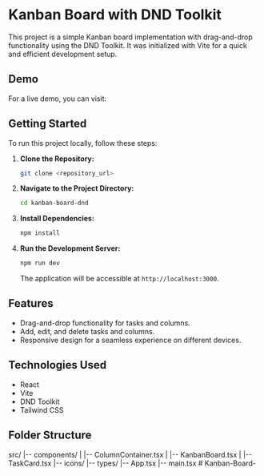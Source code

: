 # Kanban Board with DND Toolkit

This project is a simple Kanban board implementation with drag-and-drop functionality using the DND Toolkit. It was initialized with Vite for a quick and efficient development setup.


## Demo


For a live demo, you can visit: 


## Getting Started


To run this project locally, follow these steps:


1. **Clone the Repository:**


    ```bash
    git clone <repository_url>
    ```


2. **Navigate to the Project Directory:**


    ```bash
    cd kanban-board-dnd
    ```


3. **Install Dependencies:**


    ```bash
    npm install
    ```


4. **Run the Development Server:**


    ```bash
    npm run dev
    ```

    The application will be accessible at `http://localhost:3000`.


## Features

- Drag-and-drop functionality for tasks and columns.
- Add, edit, and delete tasks and columns.
- Responsive design for a seamless experience on different devices.


## Technologies Used

- React
- Vite
- DND Toolkit
- Tailwind CSS


## Folder Structure
src/
|-- components/
| |-- ColumnContainer.tsx
| |-- KanbanBoard.tsx
| |-- TaskCard.tsx
|-- icons/
|-- types/
|-- App.tsx
|-- main.tsx
#   K a n b a n - B o a r d -  
 